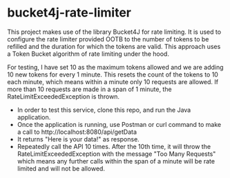 ﻿# bucket4j-rate-limiter

This project makes use of the library Bucket4J for rate limiting. It is used to configure the rate limiter provided OOTB to the number of tokens to be refilled and the duration for which the tokens are valid. This approach uses a Token Bucket algorithm of rate limiting under the hood.

For testing, I have set 10 as the maximum tokens allowed and we are adding 10 new tokens for every 1 minute. This resets the count of the tokens to 10 each minute, which means within a minute only 10 requests are allowed. If more than 10 requests are made in a span of 1 minute, the RateLimitExceededException is thrown.

- In order to test this service, clone this repo, and run the Java application.
- Once the application is running, use Postman or curl command to make a call to http://localhost:8080/api/getData
- It returns "Here is your data!" as response.
- Repeatedly call the API 10 times. After the 10th time, it will throw the RateLimitExceededException with the message "Too Many Requests" which means any further calls within the span of a minute will be rate limited and will not be allowed.
